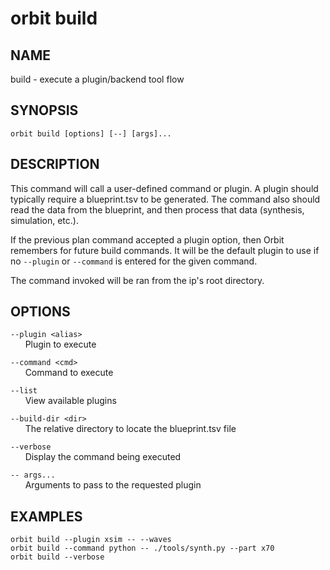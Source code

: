 # __orbit build__

## __NAME__

build - execute a plugin/backend tool flow

## __SYNOPSIS__

```
orbit build [options] [--] [args]...
```

## __DESCRIPTION__

This command will call a user-defined command or plugin. A plugin should
typically require a blueprint.tsv to be generated. The command also
should read the data from the blueprint, and then process that data
(synthesis, simulation, etc.).
  
If the previous plan command accepted a plugin option, then Orbit remembers
for future build commands. It will be the default plugin to use if no
`--plugin` or `--command` is entered for the given command.
  
The command invoked will be ran from the ip's root directory.

## __OPTIONS__

`--plugin <alias>`   
      Plugin to execute
 
`--command <cmd>`  
      Command to execute
  
`--list`  
      View available plugins
 
`--build-dir <dir>`  
      The relative directory to locate the blueprint.tsv file
 
`--verbose`  
      Display the command being executed
 
`-- args...`  
      Arguments to pass to the requested plugin

## __EXAMPLES__

```
orbit build --plugin xsim -- --waves
orbit build --command python -- ./tools/synth.py --part x70
orbit build --verbose
```